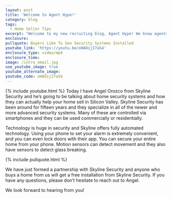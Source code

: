 ```yaml
---
layout: post
title: 'Welcome to Agent Hype!'
category: blog
tags:
  - Home Seller Tips
excerpt: "Welcome to my new recruiting blog, Agent Hype! We know agents all across the country and in the Bay Area, and we needed a way to share what’s working for our team and what is not. This will be our platform to share ideas and concepts with you that will hopefully improve your business. \n\nWe’ll be talking about marketing tools, systems that we use, technology, concepts, ideas, and other things that we use on a daily basis. Hopefully this will spark some creativity into you and your business.\n\nWe just want this to be a collaborative spot to share ideas and help each other succeed. Thanks for tuning in, and expect at least two educational videos per month from us!"
enclosure:
pullquote: Buyers Like To See Security Systems Installed
youtube_link: 'https://youtu.be/oHAOijI7aS4'
enclosure_type: video/mp4
enclosure_time:
image: /intro_email.jpg
use_youtube_image: true
youtube_alternate_image:
youtube_code: oHAOijI7aS4
---
```

{% include youtube.html %}
Today I have Angel Orozco from Skyline Security and he’s going to be talking about home security systems and how they can actually help your home sell in Silicon Valley. Skyline Security has been around for fifteen years and they specialize in all of the newer and more advanced security systems. Many of these are controlled via smartphones and they can be used commercially or residentially.

Technology is huge in security and Skyline offers fully automated technology. Using your phone to set your alarm is extremely convenient, and you can even lock doors with their app. You can secure your entire home from your phone. Motion sensors can detect movement and they also have sensors to detect glass breaking.

{% include pullquote.html %}

We have just formed a partnership with Skyline Security and anyone who buys a home from us will get a free installation from Skyline Security. If you have any questions, please don’t hesitate to reach out to Angel.

We look forward to hearing from you!